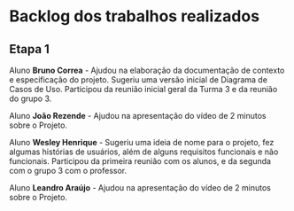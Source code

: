 # Backlog dos trabalhos realizados

## Etapa 1

Aluno **Bruno Correa** - Ajudou na elaboração da documentação de contexto e especificação do projeto. Sugeriu uma versão inicial de Diagrama de Casos de Uso. Participou da reunião inicial geral da Turma 3 e da reunião do grupo 3.

Aluno **João Rezende** - Ajudou na apresentação do vídeo de 2 minutos sobre o Projeto.

Aluno **Wesley Henrique** - Sugeriu uma ideia de nome para o projeto, fez algumas histórias de usuários, além de alguns requisitos funcionais e não funcionais. Participou da primeira reunião com os alunos, e da segunda com o grupo 3 com o professor.

Aluno **Leandro Araújo** - Ajudou na apresentação do vídeo de 2 minutos sobre o Projeto.
